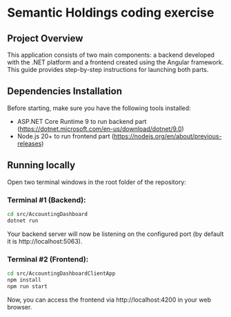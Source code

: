 # Semantic Holdings coding exercise

## Project Overview

This application consists of two main components: a backend developed with the .NET platform and a frontend created using the Angular framework. This guide provides step-by-step instructions for launching both parts.

## Dependencies Installation

Before starting, make sure you have the following tools installed:

- ASP.NET Core Runtime 9 to run backend part (https://dotnet.microsoft.com/en-us/download/dotnet/9.0)
- Node.js 20+ to run frontend part (https://nodejs.org/en/about/previous-releases)

## Running locally

Open two terminal windows in the root folder of the repository:

### Terminal #1 (Backend):

```bash
cd src/AccountingDashboard
dotnet run
```

Your backend server will now be listening on the configured port (by default it is http://localhost:5063).

### Terminal #2 (Frontend):

```bash
cd src/AccountingDashboardClientApp
npm install
npm run start
```

Now, you can access the frontend via http://localhost:4200 in your web browser.
